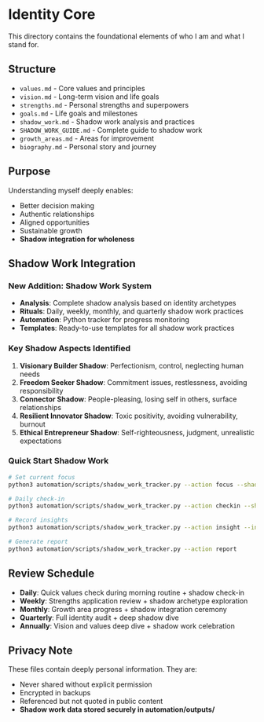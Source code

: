 # Identity Core

This directory contains the foundational elements of who I am and what I stand for.

## Structure

- `values.md` - Core values and principles
- `vision.md` - Long-term vision and life goals
- `strengths.md` - Personal strengths and superpowers
- `goals.md` - Life goals and milestones
- `shadow_work.md` - Shadow work analysis and practices
- `SHADOW_WORK_GUIDE.md` - Complete guide to shadow work
- `growth_areas.md` - Areas for improvement
- `biography.md` - Personal story and journey

## Purpose

Understanding myself deeply enables:
- Better decision making
- Authentic relationships
- Aligned opportunities
- Sustainable growth
- **Shadow integration for wholeness**

## Shadow Work Integration

### New Addition: Shadow Work System
- **Analysis**: Complete shadow analysis based on identity archetypes
- **Rituals**: Daily, weekly, monthly, and quarterly shadow work practices
- **Automation**: Python tracker for progress monitoring
- **Templates**: Ready-to-use templates for all shadow work practices

### Key Shadow Aspects Identified
1. **Visionary Builder Shadow**: Perfectionism, control, neglecting human needs
2. **Freedom Seeker Shadow**: Commitment issues, restlessness, avoiding responsibility
3. **Connector Shadow**: People-pleasing, losing self in others, surface relationships
4. **Resilient Innovator Shadow**: Toxic positivity, avoiding vulnerability, burnout
5. **Ethical Entrepreneur Shadow**: Self-righteousness, judgment, unrealistic expectations

### Quick Start Shadow Work
```bash
# Set current focus
python3 automation/scripts/shadow_work_tracker.py --action focus --shadow-aspect "perfectionism" --goal "Accept imperfection and move forward"

# Daily check-in
python3 automation/scripts/shadow_work_tracker.py --action checkin --shadow-aspect "perfectionism"

# Record insights
python3 automation/scripts/shadow_work_tracker.py --action insight --insight "Your insight here"

# Generate report
python3 automation/scripts/shadow_work_tracker.py --action report
```

## Review Schedule

- **Daily**: Quick values check during morning routine + shadow check-in
- **Weekly**: Strengths application review + shadow archetype exploration
- **Monthly**: Growth area progress + shadow integration ceremony
- **Quarterly**: Full identity audit + deep shadow dive
- **Annually**: Vision and values deep dive + shadow work celebration

## Privacy Note

These files contain deeply personal information. They are:
- Never shared without explicit permission
- Encrypted in backups
- Referenced but not quoted in public content
- **Shadow work data stored securely in automation/outputs/**
